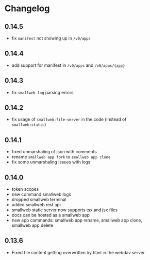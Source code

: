 # Changelog

## 0.14.5

- fix `manifest` not showing up in `/v0/apps`

## 0.14.4

- add support for manifest in `/v0/apps` and `/v0/apps/{app}`

## 0.14.3

- fix `smallweb log` parsing errors

## 0.14.2

- fix usage of `smallweb:file-server` in the code (instead of `smallweb:static`)

## 0.14.1

- fixed unmarshaling of json with comments
- rename `smallweb app fork` to `smallweb app clone`
- fix some unmarshaling issues with logs

## 0.14.0

- token scopes
- new command smallweb logs
- dropped smallweb terminal
- added smallweb rest api
- smallweb static server now supports tsx and jsx files
- docs can be hosted as a smallweb app
- new app commands: smallweb app rename, smallweb app clone, smallweb app delete

## 0.13.6

- Fixed file content getting overwritten by html in the webdav server
